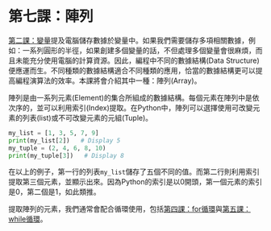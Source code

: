 # 第七課：陣列
[第二課：變量](../lesson2/)提及電腦儲存數據於變量中。如果我們需要儲存多項相關數據，例如：一系列圓形的半徑，如果創建多個變量的話，不但處理多個變量會很麻煩，而且未能充分使用電腦的計算資源。因此，編程中不同的數據結構(Data Structure)便應運而生。不同種類的數據結構適合不同種類的應用，恰當的數據結構更可以提高編程演算法的效率。本課將會介紹其中一種：陣列(Array)。

陣列是由一系列元素(Element)的集合所組成的數據結構。每個元素在陣列中是依次序的，並可以利用索引(Index)提取。在Python中，陣列可以選擇使用可改變元素的列表(list)或不可改變元素的元組(Tuple)。

```python
my_list = [1, 3, 5, 7, 9]
print(my_list[2])   # Display 5
my_tuple = (2, 4, 6, 8, 10)
print(my_tuple[3])   # Display 8
```
在以上的例子，第一行的列表`my_list`儲存了五個不同的值。而第二行則利用索引提取第三個元素，並顯示出來。因為Python的索引是以0開頭，第一個元素的索引是0，第二個是1，如此類推。

提取陣列的元素，我們通常會配合循環使用，包括[第四課：for循環](../lesson4/)與[第五課：while循環](../lesson5/)。